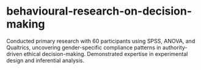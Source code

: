 # behavioural-research-on-decision-making
Conducted primary research with 60 participants using SPSS, ANOVA, and Qualtrics, uncovering gender-specific compliance patterns in authority-driven ethical decision-making. Demonstrated expertise in experimental design and inferential analysis.
